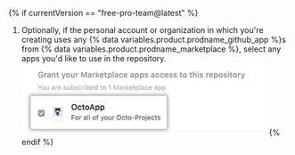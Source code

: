 {% if currentVersion == "free-pro-team@latest" %}
1. Optionally, if the personal account or organization in which you're creating uses any
{% data variables.product.prodname_github_app %}s from {% data variables.product.prodname_marketplace %}, select any apps you'd like to use in the repository.
  ![List of your account's {% data variables.product.prodname_github_app %}s from {% data variables.product.prodname_marketplace %} and option to grant access](/assets/images/help/repository/create-repository-choose-marketplace-apps.png)
{% endif %}
